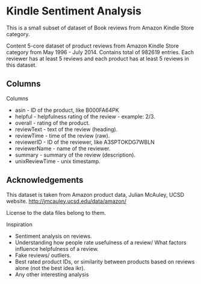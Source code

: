 
# Kindle Sentiment Analysis 

This is a small subset of dataset of Book reviews from Amazon Kindle Store category.

Content
5-core dataset of product reviews from Amazon Kindle Store category from May 1996 - July 2014. Contains total of 982619 entries. Each reviewer has at least 5 reviews and each product has at least 5 reviews in this dataset.

## Columns 
Columns

- asin - ID of the product, like B000FA64PK
- helpful - helpfulness rating of the review - example: 2/3.
- overall - rating of the product.
- reviewText - text of the review (heading).
- reviewTime - time of the review (raw).
- reviewerID - ID of the reviewer, like A3SPTOKDG7WBLN
- reviewerName - name of the reviewer.
- summary - summary of the review (description).
- unixReviewTime - unix timestamp.


## Acknowledgements
This dataset is taken from Amazon product data, Julian McAuley, UCSD website. http://jmcauley.ucsd.edu/data/amazon/

License to the data files belong to them.

Inspiration
- Sentiment analysis on reviews.
- Understanding how people rate usefulness of a review/ What factors influence helpfulness of a review.
- Fake reviews/ outliers.
- Best rated product IDs, or similarity between products based on reviews alone (not the best idea ikr).
- Any other interesting analysis









